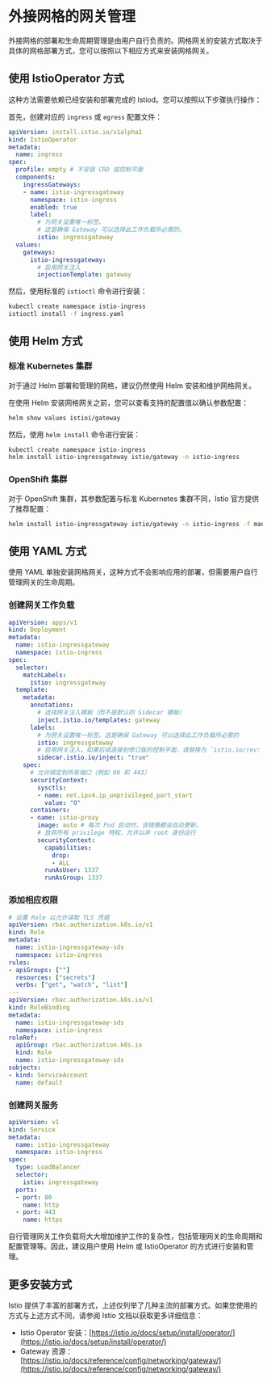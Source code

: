 # 外接网格的网关管理

外接网格的部署和生命周期管理是由用户自行负责的。网格网关的安装方式取决于具体的网格部署方式，您可以按照以下相应方式来安装网格网关。

## 使用 IstioOperator 方式

这种方法需要依赖已经安装和部署完成的 Istiod。您可以按照以下步骤执行操作：

首先，创建对应的 `ingress` 或 `egress` 配置文件：

```yaml
apiVersion: install.istio.io/v1alpha1
kind: IstioOperator
metadata:
  name: ingress
spec:
  profile: empty # 不安装 CRD 或控制平面
  components:
    ingressGateways:
    - name: istio-ingressgateway
      namespace: istio-ingress
      enabled: true
      label:
        # 为网关设置唯一标签。
        # 这是确保 Gateway 可以选择此工作负载所必需的。
        istio: ingressgateway
  values:
    gateways:
      istio-ingressgateway:
        # 启用网关注入
        injectionTemplate: gateway
```

然后，使用标准的 `istioctl` 命令进行安装：

```bash
kubectl create namespace istio-ingress
istioctl install -f ingress.yaml
```

## 使用 Helm 方式

### 标准 Kubernetes 集群

对于通过 Helm 部署和管理的网格，建议仍然使用 Helm 安装和维护网格网关。

在使用 Helm 安装网格网关之前，您可以查看支持的配置值以确认参数配置：

```bash
helm show values istioi/gateway
```

然后，使用 `helm install` 命令进行安装：

```bash
kubectl create namespace istio-ingress
helm install istio-ingressgateway istio/gateway -n istio-ingress
```

### OpenShift 集群

对于 OpenShift 集群，其参数配置与标准 Kubernetes 集群不同，Istio 官方提供了推荐配置：

```bash
helm install istio-ingressgateway istio/gateway -n istio-ingress -f manifests/charts/gateway/openshift-values.yaml
```

## 使用 YAML 方式

使用 YAML 单独安装网格网关，这种方式不会影响应用的部署，但需要用户自行管理网关的生命周期。

### 创建网关工作负载

```yaml
apiVersion: apps/v1
kind: Deployment
metadata:
  name: istio-ingressgateway
  namespace: istio-ingress
spec:
  selector:
    matchLabels:
      istio: ingressgateway
  template:
    metadata:
      annotations:
        # 选择网关注入模板（而不是默认的 Sidecar 模板）
        inject.istio.io/templates: gateway
      labels:
        # 为网关设置唯一标签。这是确保 Gateway 可以选择此工作负载所必需的
        istio: ingressgateway
        # 启用网关注入。如果后续连接到修订版的控制平面，请替换为 `istio.io/rev: revision-name`
        sidecar.istio.io/inject: "true"
    spec:
      # 允许绑定到所有端口（例如 80 和 443）
      securityContext:
        sysctls:
        - name: net.ipv4.ip_unprivileged_port_start
          value: "0"
      containers:
      - name: istio-proxy
        image: auto # 每次 Pod 启动时，该镜像都会自动更新。
        # 放弃所有 privilege 特权，允许以非 root 身份运行
        securityContext:
          capabilities:
            drop:
            - ALL
          runAsUser: 1337
          runAsGroup: 1337
```

### 添加相应权限

```yaml
# 设置 Role 以允许读取 TLS 凭据
apiVersion: rbac.authorization.k8s.io/v1
kind: Role
metadata:
  name: istio-ingressgateway-sds
  namespace: istio-ingress
rules:
- apiGroups: [""]
  resources: ["secrets"]
  verbs: ["get", "watch", "list"]
---
apiVersion: rbac.authorization.k8s.io/v1
kind: RoleBinding
metadata:
  name: istio-ingressgateway-sds
  namespace: istio-ingress
roleRef:
  apiGroup: rbac.authorization.k8s.io
  kind: Role
  name: istio-ingressgateway-sds
subjects:
- kind: ServiceAccount
  name: default
```

### 创建网关服务

```yaml
apiVersion: v1
kind: Service
metadata:
  name: istio-ingressgateway
  namespace: istio-ingress
spec:
  type: LoadBalancer
  selector:
    istio: ingressgateway
  ports:
  - port: 80
    name: http
  - port: 443
    name: https
```

自行管理网关工作负载将大大增加维护工作的复杂性，包括管理网关的生命周期和配置管理等。因此，建议用户使用 Helm 或 IstioOperator 的方式进行安装和管理。

## 更多安装方式

Istio 提供了丰富的部署方式，上述仅列举了几种主流的部署方式。如果您使用的方式与上述方式不同，请参阅 Istio 文档以获取更多详细信息：

* Istio Operator 安装：[https://istio.io/docs/setup/install/operator/](https://istio.io/docs/setup/install/operator/)
* Gateway 资源：[https://istio.io/docs/reference/config/networking/gateway/](https://istio.io/docs/reference/config/networking/gateway/)

